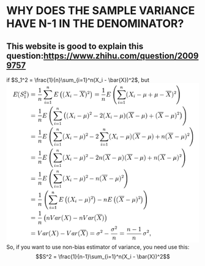 # WHY DOES THE SAMPLE VARIANCE HAVE N-1 IN THE DENOMINATOR?

## This website is good to explain this question:https://www.zhihu.com/question/20099757

if $S_1^2 = \frac{1}{n}\sum_{i=1}^n(X_i - \bar{X})^2$, but </br>
![Prove](Picture/Prove.png)
</br>
So, if you want to use non-bias estimator of variance, you need use this:
$$S^2 = \frac{1}{n-1}\sum_{i=1}^n(X_i - \bar{X})^2$$